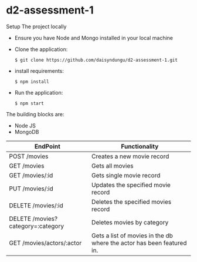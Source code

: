 # d2-assessment-1

Setup The project locally
- Ensure you have Node and Mongo installed in your local machine
* Clone the application:

      $ git clone https://github.com/daisyndungu/d2-assessment-1.git

* install requirements:

      $ npm install
      
* Run the application:

      $ npm start
    
The building blocks are:
  * Node JS
  * MongoDB

EndPoint | Functionality
------------ | -------------
POST /movies | Creates a new movie record
GET /movies | Gets all movies
GET /movies/:id | Gets single movie record
PUT /movies/:id | Updates the specified movie record
DELETE /movies/:id | Deletes the specified movies record
DELETE /movies?category=:category | Deletes movies by category
GET /movies/actors/:actor | Gets a list of movies in the db where the actor has been featured in.
